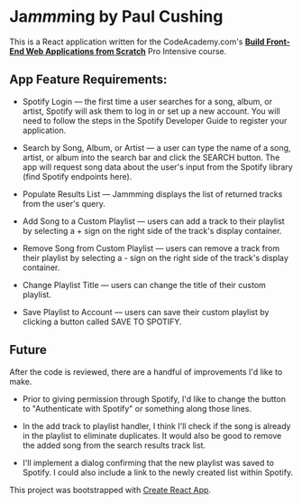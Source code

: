 # Ja*mmm*ing by Paul Cushing

This is a React application written for the CodeAcademy.com's [**Build Front-End Web Applications from Scratch**](https://www.codecademy.com/pro/intensive/build-frontend-web-apps-from-scratch) Pro Intensive course.

## App Feature Requirements:

- Spotify Login — the first time a user searches for a song, album, or artist, Spotify will ask them to log in or set up a new account. You will need to follow the steps in the Spotify Developer Guide to register your application.

- Search by Song, Album, or Artist — a user can type the name of a song, artist, or album into the search bar and click the SEARCH button. The app will request song data about the user's input from the Spotify library (find Spotify endpoints here).

- Populate Results List — Jammming displays the list of returned tracks from the user's query.

- Add Song to a Custom Playlist — users can add a track to their playlist by selecting a + sign on the right side of the track's display container.

- Remove Song from Custom Playlist — users can remove a track from their playlist by selecting a - sign on the right side of the track's display container.

- Change Playlist Title — users can change the title of their custom playlist.

- Save Playlist to Account — users can save their custom playlist by clicking a button called SAVE TO SPOTIFY.

## Future

After the code is reviewed, there are a handful of improvements I'd like to make.

- Prior to giving permission through Spotify, I'd like to change the button to "Authenticate with Spotify" or something along those lines.

- In the add track to playlist handler, I think I'll check if the song is already in the playlist to eliminate duplicates. It would also be good to remove the added song from the search results track list.

- I'll implement a dialog confirming that the new playlist was saved to Spotify. I could also include a link to the newly created list within Spotify.

This project was bootstrapped with [Create React App](https://github.com/facebook/create-react-app).
